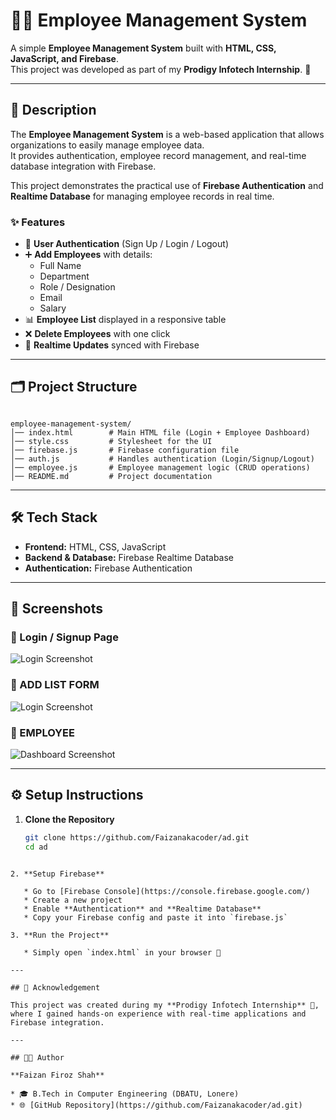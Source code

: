 # 👨‍💼 Employee Management System  

A simple **Employee Management System** built with **HTML, CSS, JavaScript, and Firebase**.  
This project was developed as part of my **Prodigy Infotech Internship**. 🚀  

---

## 📖 Description  

The **Employee Management System** is a web-based application that allows organizations to easily manage employee data.  
It provides authentication, employee record management, and real-time database integration with Firebase.  

This project demonstrates the practical use of **Firebase Authentication** and **Realtime Database** for managing employee records in real time.  

### ✨ Features  
- 🔑 **User Authentication** (Sign Up / Login / Logout)  
- ➕ **Add Employees** with details:  
  - Full Name  
  - Department  
  - Role / Designation  
  - Email  
  - Salary  
- 📊 **Employee List** displayed in a responsive table  
- ❌ **Delete Employees** with one click  
- 🔄 **Realtime Updates** synced with Firebase  

---

## 🗂️ Project Structure  

```

employee-management-system/
│── index.html        # Main HTML file (Login + Employee Dashboard)
│── style.css         # Stylesheet for the UI
│── firebase.js       # Firebase configuration file
│── auth.js           # Handles authentication (Login/Signup/Logout)
│── employee.js       # Employee management logic (CRUD operations)
│── README.md         # Project documentation

````

---

## 🛠️ Tech Stack  

- **Frontend:** HTML, CSS, JavaScript  
- **Backend & Database:** Firebase Realtime Database  
- **Authentication:** Firebase Authentication  

---

## 📸 Screenshots  

### 🔹 Login / Signup Page  
![Login Screenshot](https://github.com/Faizanakacoder/PRODIGY_FS_02/blob/main/Log-In%20%26%20Sign-Up%20Page.png)

### 🔹 ADD LIST FORM  
![Login Screenshot](https://github.com/Faizanakacoder/PRODIGY_FS_02/blob/main/Log-In%20%26%20Sign-Up%20Page.png)  


### 🔹 EMPLOYEE 
![Dashboard Screenshot](https://github.com/Faizanakacoder/PRODIGY_FS_02/blob/main/Add%20Employee%20Form.png)  

---

## ⚙️ Setup Instructions  

1. **Clone the Repository**  
   ```bash
   git clone https://github.com/Faizanakacoder/ad.git
   cd ad
````

2. **Setup Firebase**

   * Go to [Firebase Console](https://console.firebase.google.com/)
   * Create a new project
   * Enable **Authentication** and **Realtime Database**
   * Copy your Firebase config and paste it into `firebase.js`

3. **Run the Project**

   * Simply open `index.html` in your browser 🚀

---

## 🙌 Acknowledgement

This project was created during my **Prodigy Infotech Internship** 💼, where I gained hands-on experience with real-time applications and Firebase integration.

---

## 👨‍🎓 Author

**Faizan Firoz Shah**

* 🎓 B.Tech in Computer Engineering (DBATU, Lonere)
* 🌐 [GitHub Repository](https://github.com/Faizanakacoder/ad.git)
